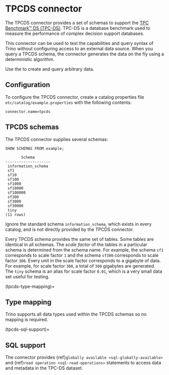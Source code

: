 # TPCDS connector

The TPCDS connector provides a set of schemas to support the
[TPC Benchmark™ DS (TPC-DS)](http://www.tpc.org/tpcds/). TPC-DS is a database
benchmark used to measure the performance of complex decision support databases.

This connector can be used to test the capabilities and query
syntax of Trino without configuring access to an external data
source. When you query a TPCDS schema, the connector generates the
data on the fly using a deterministic algorithm.

Use the [](/connector/faker) to create and query arbitrary data.

## Configuration

To configure the TPCDS connector, create a catalog properties file
`etc/catalog/example.properties` with the following contents:

```text
connector.name=tpcds
```

## TPCDS schemas

The TPCDS connector supplies several schemas:

```
SHOW SCHEMAS FROM example;
```

```text
       Schema
--------------------
 information_schema
 sf1
 sf10
 sf100
 sf1000
 sf10000
 sf100000
 sf300
 sf3000
 sf30000
 tiny
(11 rows)
```

Ignore the standard schema `information_schema`, which exists in every
catalog, and is not directly provided by the TPCDS connector.

Every TPCDS schema provides the same set of tables. Some tables are
identical in all schemas. The *scale factor* of the tables in a particular
schema is determined from the schema name. For example, the schema
`sf1` corresponds to scale factor `1` and the schema `sf300`
corresponds to scale factor `300`. Every unit in the scale factor
corresponds to a gigabyte of data. For example, for scale factor `300`,
a total of `300` gigabytes are generated. The `tiny` schema is an
alias for scale factor `0.01`, which is a very small data set useful for
testing.

(tpcds-type-mapping)=
## Type mapping

Trino supports all data types used within the TPCDS schemas so no mapping is
required.

(tpcds-sql-support)=
## SQL support

The connector provides {ref}`globally available <sql-globally-available>` and
{ref}`read operation <sql-read-operations>` statements to access data and
metadata in the TPC-DS dataset.
